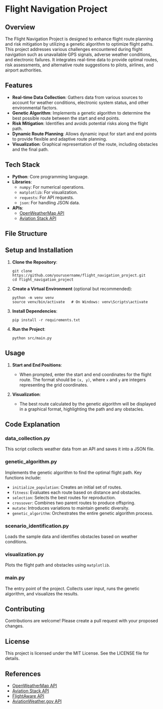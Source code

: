 # Flight Navigation Project

## Overview

The Flight Navigation Project is designed to enhance flight route planning and risk mitigation by utilizing a genetic algorithm to optimize flight paths. This project addresses various challenges encountered during flight navigation such as unavailable GPS signals, adverse weather conditions, and electronic failures. It integrates real-time data to provide optimal routes, risk assessments, and alternative route suggestions to pilots, airlines, and airport authorities.

## Features

- **Real-time Data Collection**: Gathers data from various sources to account for weather conditions, electronic system status, and other environmental factors.
- **Genetic Algorithm**: Implements a genetic algorithm to determine the best possible route between the start and end points.
- **Risk Mitigation**: Identifies and avoids potential risks along the flight path.
- **Dynamic Route Planning**: Allows dynamic input for start and end points to provide flexible and adaptive route planning.
- **Visualization**: Graphical representation of the route, including obstacles and the final path.

## Tech Stack

- **Python**: Core programming language.
- **Libraries**: 
  - `numpy`: For numerical operations.
  - `matplotlib`: For visualization.
  - `requests`: For API requests.
  - `json`: For handling JSON data.
- **APIs**:
  - [OpenWeatherMap API](https://openweathermap.org/api)
  - [Aviation Stack API](https://aviationstack.com)
  
## File Structure








## Setup and Installation

1. **Clone the Repository**:
    ```
    git clone https://github.com/yourusername/flight_navigation_project.git
    cd flight_navigation_project
    ```

2. **Create a Virtual Environment** (optional but recommended):
    ```
    python -m venv venv
    source venv/bin/activate   # On Windows: venv\Scripts\activate
    ```

3. **Install Dependencies**:
    ```
    pip install -r requirements.txt
    ```
  
4. **Run the Project**:
    ```
    python src/main.py
    ```

## Usage

1. **Start and End Positions**:
   - When prompted, enter the start and end coordinates for the flight route. The format should be `(x, y)`, where `x` and `y` are integers representing the grid coordinates.

2. **Visualization**:
   - The best route calculated by the genetic algorithm will be displayed in a graphical format, highlighting the path and any obstacles.

## Code Explanation

### data_collection.py

This script collects weather data from an API and saves it into a JSON file.

### genetic_algorithm.py

Implements the genetic algorithm to find the optimal flight path. Key functions include:
- `initialize_population`: Creates an initial set of routes.
- `fitness`: Evaluates each route based on distance and obstacles.
- `selection`: Selects the best routes for reproduction.
- `crossover`: Combines two parent routes to produce offspring.
- `mutate`: Introduces variations to maintain genetic diversity.
- `genetic_algorithm`: Orchestrates the entire genetic algorithm process.

### scenario_identification.py

Loads the sample data and identifies obstacles based on weather conditions.

### visualization.py

Plots the flight path and obstacles using `matplotlib`.

### main.py

The entry point of the project. Collects user input, runs the genetic algorithm, and visualizes the results.

## Contributing

Contributions are welcome! Please create a pull request with your proposed changes.

## License

This project is licensed under the MIT License. See the LICENSE file for details.

## References

- [OpenWeatherMap API](https://openweathermap.org/api)
- [Aviation Stack API](https://aviationstack.com)
- [FlightAware API](https://www.flightaware.com/commercial/aeroapi)
- [AviationWeather.gov API](https://www.aviationweather.gov/dataserver)

